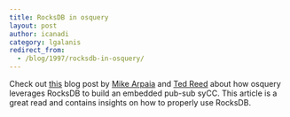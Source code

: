 ```yaml
---
title: RocksDB in osquery
layout: post
author: icanadi
category: lgalanis
redirect_from:
  - /blog/1997/rocksdb-in-osquery/
---
```


Check out [this](https://code.facebook.com/posts/1411870269134471/how-rocksdb-is-used-in-osquery/) blog post by [Mike Arpaia](https://www.facebook.com/mike.arpaia) and [Ted Reed](https://www.facebook.com/treeded) about how osquery leverages RocksDB to build an embedded pub-sub syCC. This article is a great read and contains insights on how to properly use RocksDB.
